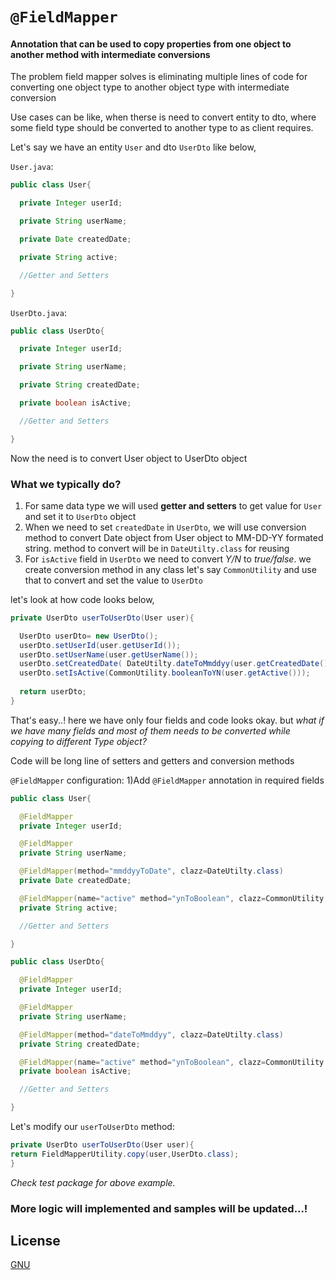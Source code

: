 # `@FieldMapper`
#### Annotation that can be used to copy properties from one object to another method with intermediate conversions

The problem field mapper solves is eliminating multiple lines of code for converting one object type to another object type with intermediate conversion

Use cases can be like, when therse is need to convert entity to dto, where some field type should be converted to another type to as client requires.

Let's say we have an entity `User` and dto `UserDto` like below,

`User.java`:
```java
public class User{

  private Integer userId;

  private String userName;

  private Date createdDate;

  private String active;

  //Getter and Setters

}
```

`UserDto.java`:
```java
public class UserDto{

  private Integer userId;

  private String userName;

  private String createdDate;

  private boolean isActive;

  //Getter and Setters

}
```

Now the need is to convert User object to UserDto object

### What we typically do?

1) For same data type we will used  **getter and setters** to get value for `User` and set it to `UserDto` object
2) When we need to set `createdDate` in `UserDto`, we will use conversion method to convert Date object from User object to MM-DD-YY formated string. method to convert will be in `DateUtilty.class` for reusing
3) For `isActive` field in `UserDto` we need to convert _Y/N_ to _true/false_. we create conversion method in any class let's say `CommonUtility` and use that to convert and set the value to `UserDto`

let's look at how code looks below,

```java
private UserDto userToUserDto(User user){

  UserDto userDto= new UserDto();
  userDto.setUserId(user.getUserId());
  userDto.setUserName(user.getUserName());
  userDto.setCreatedDate( DateUtilty.dateToMmddyy(user.getCreatedDate()));
  userDto.setIsActive(CommonUtility.booleanToYN(user.getActive()));
  
  return userDto;
}
```

That's easy..! here we have only four fields and code looks okay. but _what if we have many fields and most of them needs to be converted while copying to different Type object?_

Code will be long line of setters and getters and conversion methods

`@FieldMapper` configuration:
1)Add `@FieldMapper` annotation in required fields

```java
public class User{

  @FieldMapper
  private Integer userId;

  @FieldMapper
  private String userName;

  @FieldMapper(method="mmddyyToDate", clazz=DateUtilty.class)
  private Date createdDate;

  @FieldMapper(name="active" method="ynToBoolean", clazz=CommonUtility.class)
  private String active;

  //Getter and Setters

}
```

```java
public class UserDto{

  @FieldMapper
  private Integer userId;

  @FieldMapper
  private String userName;

  @FieldMapper(method="dateToMmddyy", clazz=DateUtilty.class)
  private String createdDate;

  @FieldMapper(name="active" method="ynToBoolean", clazz=CommonUtility.class)
  private boolean isActive;

  //Getter and Setters

}
```
Let's modify our `userToUserDto` method:

```java
private UserDto userToUserDto(User user){
return FieldMapperUtility.copy(user,UserDto.class);
}
```

_Check test package for above example._

### More logic will implemented and samples will be updated...!

## License
[GNU](https://www.gnu.org/licenses/gpl-3.0.en.html)
